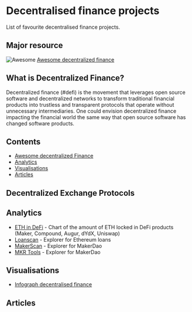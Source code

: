 # Decentralised finance projects

List of favourite decentralised finance projects.

## Major resource

![Awesome](https://cdn.rawgit.com/sindresorhus/awesome/d7305f38d29fed78fa85652e3a63e154dd8e8829/media/badge.svg) [Awesome decentralized finance](https://github.com/ong/awesome-decentralized-finance)

## What is Decentralized Finance?

Decentralized finance (#defi) is the movement that leverages open source software and decentralized networks to transform traditional financial products into trustless and transparent protocols that operate without unnecessary intermediaries. One could envision decentralized finance impacting the financial world the same way that open source software has changed software products.

## Contents

- [Awesome decentralized Finance](#decentralized-exchange-protocols)
- [Analytics](#analytics)
- [Visualisations](#visualisations)
- [Articles](#articles)

<a name="decentralized-exchange-protocols" />

## Decentralized Exchange Protocols

<a name="analytics" />

## Analytics

- [ETH in DeFi](https://mikemcdonald.github.io/eth-defi/) - Chart of the amount of ETH locked in DeFi products (Maker, Compound, Augur, dYdX, Uniswap)
- [Loanscan](https://loanscan.io/) - Explorer for Ethereum loans
- [MakerScan](https://makerscan.io) - Explorer for MakerDao
- [MKR Tools](https://mkr.tools/) - Explorer for MakerDao

<a name="visualisations" />

## Visualisations

- [Infograph decentralised finance](https://www.visualcapitalist.com/decentralized-finance/)

<a name="articles" />

## Articles
